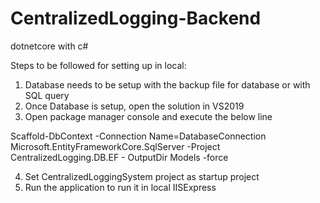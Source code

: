 # CentralizedLogging-Backend
 dotnetcore with c#
 
 Steps to be followed for setting up in local:
 1) Database needs to be setup with the backup file for database or with SQL query
 2) Once Database is setup, open the solution in VS2019
 3) Open package manager console and execute the below line

Scaffold-DbContext -Connection Name=DatabaseConnection Microsoft.EntityFrameworkCore.SqlServer -Project CentralizedLogging.DB.EF -   OutputDir Models -force
 
4) Set CentralizedLoggingSystem project as startup project
5) Run the application to run it in local IISExpress
